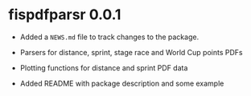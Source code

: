 # fispdfparsr 0.0.1

* Added a `NEWS.md` file to track changes to the package.

* Parsers for distance, sprint, stage race and World Cup points PDFs

* Plotting functions for distance and sprint PDF data

* Added README with package description and some example


